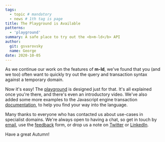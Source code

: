 ```yaml
---
tags:
  - topic # mandatory
  - news # 1th tag is page
title: The Playground is Available
patterns:
  - 'playground'
summary: A safe place to try out the <b>m-ld</b> API
author:
  git: gsvarovsky
  name: George
date: 2020-10-05
---
```

As we continue our work on the features of **m-ld**, we've found that you (and
we too) often want to quickly try out the query and transaction syntax against a
temporary domain.

Now it's easy! The [playground](/playground/) is designed just for that. It's
all explained once you're there, and there's even an introductory video. We've
also added some more examples to the Javascript engine transaction
[documentation](https://js.m-ld.org/#transactions), to help you find your way
into the language.

Many thanks to everyone who has contacted us about use-cases in specialist
domains. We're always open to having a chat, so get in touch by
[email](info@m-ld.io), use the [feedback](/hello/) form, or drop us a note on
[Twitter](https://twitter.com/m_ld_io) or
[LinkedIn](https://www.linkedin.com/company/m-ld-io/).

Have a great Autumn!